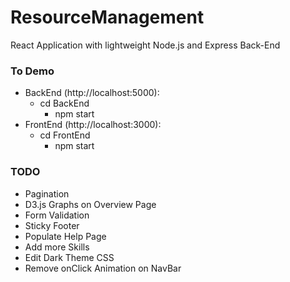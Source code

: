 # ResourceManagement

React Application with lightweight Node.js and Express Back-End <br/> 

### To Demo <br/>
* BackEnd (http://localhost:5000): <br/>
  * cd BackEnd <br/>
    * npm start <br/>
* FrontEnd (http://localhost:3000): <br/>
  * cd FrontEnd <br/>
    * npm start <br/>

### TODO <br/>
* Pagination <br/>
* D3.js Graphs on Overview Page <br/>
* Form Validation <br/>
* Sticky Footer <br/>
* Populate Help Page <br/>
* Add more Skills <br/>
* Edit Dark Theme CSS <br/>
* Remove onClick Animation on NavBar <br/>